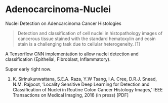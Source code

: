 # Adenocarcinoma-Nuclei
Nuclei Detection on Adencarcinoma Cancer Histologies

>Detection and classification of cell nuclei in histopathology images of cancerous tissue stained with the standard hematoxylin and eosin stain is a challenging task due to cellular heterogeneity. [1]

A Tensorflow CNN implementation to allow nuclei detection and classification (Epithelial, Fibroblast, Inflammatory).

Super early right now.

1. K. Sirinukunwattana, S.E.A. Raza, Y.W Tsang, I.A. Cree, D.R.J. Snead, N.M. Rajpoot, ‘Locality Sensitive Deep Learning for Detection and Classification of Nuclei in Routine Colon Cancer Histology Images,’ IEEE Transactions on Medical Imaging, 2016 (in press) [PDF]
